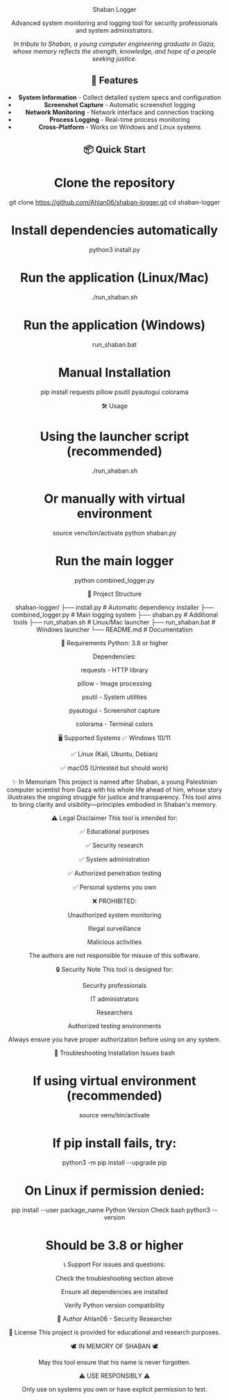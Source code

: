 <div align="center">
Shaban Logger

Advanced system monitoring and logging tool for security professionals and system administrators.

*In tribute to Shaban, a young computer engineering graduate in Gaza, whose memory reflects the strength, knowledge, and hope of a people seeking justice.*

## 🚀 Features

- **System Information** - Collect detailed system specs and configuration
- **Screenshot Capture** - Automatic screenshot logging  
- **Network Monitoring** - Network interface and connection tracking
- **Process Logging** - Real-time process monitoring
- **Cross-Platform** - Works on Windows and Linux systems

## 📦 Quick Start

# Clone the repository
git clone https://github.com/Ahlan06/shaban-logger.git
cd shaban-logger

# Install dependencies automatically
python3 install.py

# Run the application (Linux/Mac)
./run_shaban.sh

# Run the application (Windows)
run_shaban.bat

# Manual Installation

pip install requests pillow psutil pyautogui colorama

🛠️ Usage

# Using the launcher script (recommended)
./run_shaban.sh

# Or manually with virtual environment
source venv/bin/activate
python shaban.py

# Run the main logger
python combined_logger.py

📁 Project Structure

shaban-logger/
├── install.py           # Automatic dependency installer
├── combined_logger.py   # Main logging system
├── shaban.py           # Additional tools
├── run_shaban.sh       # Linux/Mac launcher
├── run_shaban.bat      # Windows launcher
└── README.md           # Documentation

🔧 Requirements
Python: 3.8 or higher

Dependencies:

requests - HTTP library

pillow - Image processing

psutil - System utilities

pyautogui - Screenshot capture

colorama - Terminal colors

🖥️ Supported Systems
✅ Windows 10/11

✅ Linux (Kali, Ubuntu, Debian)

✅ macOS (Untested but should work)

✨ In Memoriam
This project is named after Shaban, a young Palestinian computer scientist from Gaza with his whole life ahead of him, whose story illustrates the ongoing struggle for justice and transparency. This tool aims to bring clarity and visibility—principles embodied in Shaban's memory.

⚠️ Legal Disclaimer
This tool is intended for:

✅ Educational purposes

✅ Security research

✅ System administration

✅ Authorized penetration testing

✅ Personal systems you own

❌ PROHIBITED:

Unauthorized system monitoring

Illegal surveillance

Malicious activities

The authors are not responsible for misuse of this software.

🔒 Security Note
This tool is designed for:

Security professionals

IT administrators

Researchers

Authorized testing environments

Always ensure you have proper authorization before using on any system.

🐛 Troubleshooting
Installation Issues
bash
# If using virtual environment (recommended)
source venv/bin/activate

# If pip install fails, try:
python3 -m pip install --upgrade pip

# On Linux if permission denied:
pip install --user package_name
Python Version Check
bash
python3 --version
# Should be 3.8 or higher
📞 Support
For issues and questions:

Check the troubleshooting section above

Ensure all dependencies are installed

Verify Python version compatibility

👤 Author
Ahlan06 - Security Researcher

📄 License
This project is provided for educational and research purposes.

<div align="center">
🕊️ IN MEMORY OF SHABAN 🕊️

May this tool ensure that his name is never forgotten.

⚠️ USE RESPONSIBLY ⚠️

Only use on systems you own or have explicit permission to test.

</div>
